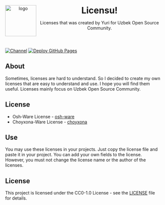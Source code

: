 <header>
<img src="https://www.katsuki.moe/favicons/pinned.svg" alt="logo" height="100" align="left">
<h1 style="display: inline">Licensu!</h1>

Licenses that was created by Yuri for Uzbek Open Source Community.

</header>

[![Channel](https://img.shields.io/badge/Chat-grey?style=flat-square&logo=telegram)](https://t.me/yurionblog)
[![Deploy GitHub Pages](https://github.com/katsuki-yuri/licenses/actions/workflows/deploy.yml/badge.svg)](https://github.com/katsuki-yuri/licenses/actions/workflows/deploy.yml)

## About

Sometimes, licenses are hard to understand. So I decided to create my own licenses that are easy to understand and use. I hope you will find them useful.
Licenses mainly focus on Uzbek Open Source Community.

## License

- Osh-Ware License - [osh-ware](osh-ware)
- Choyxona-Ware License - [choyxona](choyxona-ware)

## Use

You may use these licenses in your projects. Just copy the license file and paste it in your project. You can add your own fields to the license.
However, you must not change the license name or the author of the licenses.

## License

This project is licensed under the CC0-1.0 License - see the [LICENSE](license) file for details.